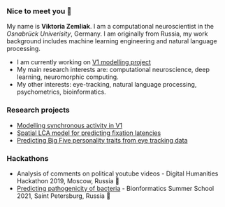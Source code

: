 ### Nice to meet you 🦕
My name is **Viktoria Zemliak**. I am a computational neuroscientist in the *Osnabrück Univerisity*, Germany. I am originally from Russia, my work background includes machine learning engineering and natural language processing.

* I am currently working on [V1 modelling project](https://github.com/rainsummer613/synchrony)
* My main research interests are: computational neuroscience, deep learning, neuromorphic computing.
* My other interests: eye-tracking, natural language processing, psychometrics, bioinformatics. 

### Research projects
* [Modelling synchronous activity in V1](https://github.com/rainsummer613/synchrony)
* [Spatial LCA model for predicting fixation latencies](https://github.com/rainsummer613/slca)
* [Predicting Big Five personality traits from eye tracking data](https://github.com/rainsummer613/eyetracking-personality)

### Hackathons
* Analysis of comments on political youtube videos - Digital Humanities Hackathon 2019, Moscow, Russia 🥇
* [Predicting pathogenicity of bacteria](https://github.com/rainsummer613/biss_microbiota) - Bionformatics Summer School 2021, Saint Petersburg, Russia 🥇


